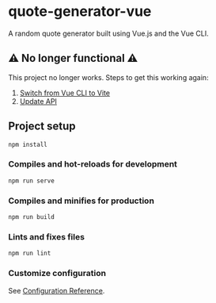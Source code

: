 # quote-generator-vue
A random quote generator built using Vue.js and the Vue CLI.

## ⚠️ No longer functional ⚠️
This project no longer works. Steps to get this working again:
1. [Switch from Vue CLI to Vite](https://github.com/BlagDaggery/quote-generator-vue/issues/1)
2. [Update API](https://github.com/BlagDaggery/quote-generator-vue/issues/2)

## Project setup
```
npm install
```

### Compiles and hot-reloads for development
```
npm run serve
```

### Compiles and minifies for production
```
npm run build
```

### Lints and fixes files
```
npm run lint
```

### Customize configuration
See [Configuration Reference](https://cli.vuejs.org/config/).
